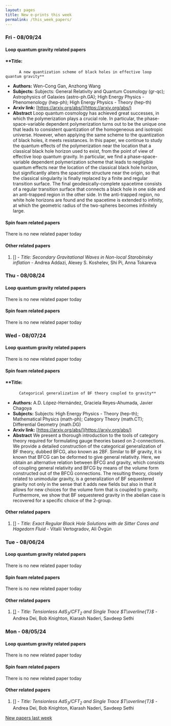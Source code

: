 ```yaml
---
layout: pages
title: New e-prints this week
permalink: /this_week_papers/
---
```




### Fri - 08/09/24

#### Loop quantum gravity related papers

#### **Title:
          A new quantization scheme of black holes in effective loop quantum gravity**
 - **Authors:** Wen-Cong Gan, Anzhong Wang
 - **Subjects:** Subjects:
General Relativity and Quantum Cosmology (gr-qc); Astrophysics of Galaxies (astro-ph.GA); High Energy Physics - Phenomenology (hep-ph); High Energy Physics - Theory (hep-th)
 - **Arxiv link:** [https://arxiv.org/abs/](https://arxiv.org/abs/)
 - **Abstract**
 Loop quantum cosmology has achieved great successes, in which the polymerization plays a crucial role. In particular, the phase-space-variable dependent polymerization turns out to be the unique one that leads to consistent quantization of the homogeneous and isotropic universe. However, when applying the same scheme to the quantization of black holes, it meets resistances. In this paper, we continue to study the quantum effects of the polymerization near the location that a classical black hole horizon used to exist, from the point of view of effective loop quantum gravity. In particular, we find a phase-space-variable dependent polymerization scheme that leads to negligible quantum effects near the location of the classical black hole horizon, but significantly alters the spacetime structure near the origin, so that the classical singularity is finally replaced by a finite and regular transition surface. The final geodesically-complete spacetime consists of a regular transition surface that connects a black hole in one side and an anti-trapped region in the other side. In the anti-trapped region, no white hole horizons are found and the spacetime is extended to infinity, at which the geometric radius of the two-spheres becomes infinitely large. 

#### Spin foam related papers

There is no new related paper today 



#### Other related papers

1. [[]](https://arxiv.org/abs/) - *Title:
          Secondary Gravitational Waves in Non-local Starobinsky inflation* - Andrea Addazi, Alexey S. Koshelev, Shi Pi, Anna Tokareva



### Thu - 08/08/24

#### Loop quantum gravity related papers

There is no new related paper today 

#### Spin foam related papers

There is no new related paper today 

### Wed - 08/07/24

#### Loop quantum gravity related papers

There is no new related paper today 

#### Spin foam related papers

#### **Title:
          Categorical generalization of BF theory coupled to gravity**
 - **Authors:** A.D. López-Hernández, Graciela Reyes-Ahumada, Javier Chagoya
 - **Subjects:** Subjects:
High Energy Physics - Theory (hep-th); Mathematical Physics (math-ph); Category Theory (math.CT); Differential Geometry (math.DG)
 - **Arxiv link:** [https://arxiv.org/abs/](https://arxiv.org/abs/)
 - **Abstract**
 We present a thorough introduction to the tools of category theory required for formulating gauge theories based on 2-connections. We provide a detailed construction of the categorical generalization of BF theory, dubbed BFCG, also known as 2BF. Similar to BF gravity, it is known that BFCG can be deformed to give general relativity. Here, we obtain an alternative relation between BFCG and gravity, which consists of coupling general relativity and BFCG by means of the volume form constructed out of the BFCG connections. The resulting theory, closely related to unimodular gravity, is a generalization of BF sequestered gravity not only in the sense that it adds new fields but also in that it allows for new choices for the volume form that is coupled to gravity. Furthermore, we show that BF sequestered gravity in the abelian case is recovered for a specific choice of the 2-group. 



#### Other related papers

1. [[]](https://arxiv.org/abs/) - *Title:
          Exact Regular Black Hole Solutions with de Sitter Cores and Hagedorn Fluid* - Vitalii Vertogradov, Ali Övgün



### Tue - 08/06/24

#### Loop quantum gravity related papers

There is no new related paper today 

#### Spin foam related papers

There is no new related paper today 



#### Other related papers

1. [[]](https://arxiv.org/abs/) - *Title:
          Tensionless AdS$_3$/CFT$_2$ and Single Trace $T\overline{T}$* - Andrea Dei, Bob Knighton, Kiarash Naderi, Savdeep Sethi



### Mon - 08/05/24

#### Loop quantum gravity related papers

There is no new related paper today 

#### Spin foam related papers

There is no new related paper today 



#### Other related papers

1. [[]](https://arxiv.org/abs/) - *Title:
          Tensionless AdS$_3$/CFT$_2$ and Single Trace $T\overline{T}$* - Andrea Dei, Bob Knighton, Kiarash Naderi, Savdeep Sethi






[New papers last week]({{site.url}}/archived/weekly/pre-prints/2024/08/05/archived_weekly_papers.html)
